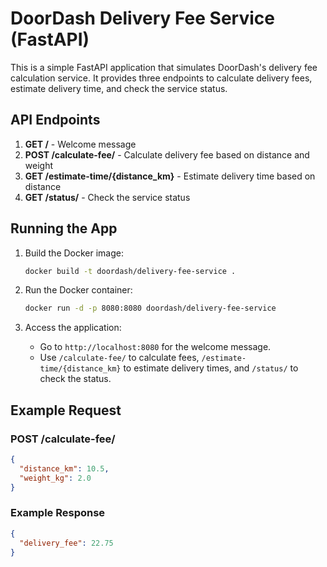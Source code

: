 # DoorDash Delivery Fee Service (FastAPI)

This is a simple FastAPI application that simulates DoorDash's delivery fee calculation service.
It provides three endpoints to calculate delivery fees, estimate delivery time, and check the service status.

## API Endpoints

1. **GET /** - Welcome message
2. **POST /calculate-fee/** - Calculate delivery fee based on distance and weight
3. **GET /estimate-time/{distance_km}** - Estimate delivery time based on distance
4. **GET /status/** - Check the service status

## Running the App

1. Build the Docker image:
    ```bash
    docker build -t doordash/delivery-fee-service .
    ```

2. Run the Docker container:
    ```bash
    docker run -d -p 8080:8080 doordash/delivery-fee-service
    ```

3. Access the application:
    - Go to `http://localhost:8080` for the welcome message.
    - Use `/calculate-fee/` to calculate fees, `/estimate-time/{distance_km}` to estimate delivery times, and `/status/` to check the status.

## Example Request

### POST /calculate-fee/
```json
{
  "distance_km": 10.5,
  "weight_kg": 2.0
}
```

### Example Response
```json
{
  "delivery_fee": 22.75
}
```
